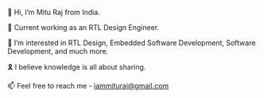 👋 Hi, I’m Mitu Raj from India.

🌟 Current working as an RTL Design Engineer.

👀 I’m interested in RTL Design, Embedded Software Development, Software Development, and much more.

🎗️ I believe knowledge is all about sharing.

📫 Feel free to reach me - iammituraj@gmail.com

